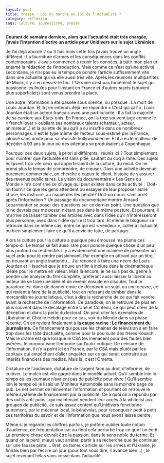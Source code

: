```yaml
---
layout: post
title: Presse - Loi du marché ou loi de l’actualité ?
category: reflexion
tags: Culture, journalisme, presse
---
```

**Courant de semaine dernière, alors que l’actualité était très chargée, j’avais l’intention d’écrire un article pour Unidivers sur le sujet Ukrainien.**

Je l’ai déjà abordé 2 ou 3 fois mais cette fois j’avais trouvé un angle différent : La fourniture d’armes et les conséquences dans les conflits contemporains. J’avais commencé à réunir les données, à bâtir mon plan et entamé la rédaction de l’introduction. Mais comme ce n’est qu’une activité secondaire, je n’ai pas eu le temps de pondre l’article suffisamment vite dans une actualité qui va elle aussi très vite. Après les réunions multipartites de Minsk, il y a eu cessez le feu. L’Ukraine n’est pas forcément le sujet qui passionne les foules pour l’instant en France et d’autres sujets (souvent plus superficiels) sont venus prendre la place.

Une autre information a été passée sous silence, ou presque : La mort de Louis Jourdan. Et là j’en entends déjà me répondre « C’est qui ça? ». Louis Jourdan était un acteur français avec une particularité : Il a fait la majorité de sa carrière aux Etats-unis. En France, on l’a trop souvent jugé comme le « french lover » oubliant ses nombreux talents (chanteur, acteur, animateur…) et la palette de jeu qu’il a su insufflé dans de nombreux personnages. Il est le type même de l’acteur sous-estimé par la France, jalousé sans doute pour sa réussite hollywoodienne. Et il a eu le malheur de décéder à 93 ans le jour où des attentats se produisaient à Copenhague.

Pourquoi ces deux sujets, à priori si différents,  réunis ici ? Tout simplement pour montrer que l’actualité est sans pitié, sautant du coq à l’ane. Des sujets éclipsent trop vite ceux qui apporteraient de la culture, du recul. On ne prend plus le temps de comprendre, de creuser. Dans une activité devenue purement commerciale, on cherche à capter le client, histoire de s’assurer des revenus publicitaires. La vision du documentaire « Les Gens du Monde » m’a confirmé ce clivage qui peut exister dans cette activité :  Doit-on fournir ce que les gens attendent ou essayer de leur proposer autre chose, les instruire, au risque des les perdre? Doit-on courir sans arrêt après l’information ? Un passage du documentaire montre Arnaud Leparmentier se poser des questions sur ce dernier point. Une question que je ne devrais pas me poser, n’étant pas dans la même posture. Et pourtant, il m’arrive de laisser tomber des articles avec dans l’idée qu’il n’intéresseront plus personne, avec dans l’idée qu’il est trop tard. Et même le blogueur se retrouve dans ce même cas, entre ce qui est « vendeur », coller à l’actualité, ou bien simplement faire ce qu’il a envie de faire, de partager.

Alors la culture pour la culture a quelque peu émoussé ma plume ces temps-ci. Le temps se fait aussi rare pour pondre quelque chose d’un peu plus profond ou recherché. Il y a évidemment une manière de présenter un sujet ardu pour le rendre passionnant. Par exemple en attirant par un titre, en trouvant un angle inattendu… J’ai renoncé à faire une nécro de Louis Jourdan et il faudrait que je trouve un film à inclure dans la cinémathèque idéale pour le mettre en valeur. Mais là encore, je ne suis pas du genre à pondre une analyse du film complète, préférant aussi laisser la liberté au lecteur de se faire une idée et de revenir ensuite en discuter. Tout le paradoxe est donc de donner envie de découvrir un sujet ou une oeuvre, ce qui revient à faire de la publicité, tout en refusant de tomber dans le mercantilisme journalistique, c’est à dire la recherche de ce qui fait vendre avant la recherche de l’information. Ce paradoxe, on le retrouve de plus en plus souvent dans le décalage entre Une et Contenu, ce qui peut créer de la déception et donc la perte du lectorat. On peut citer les exemples de Libération et Charlie Hebdo pour ce cas, voir du Monde dans sa phase récente. On en revient finalement à **la cause racine : Le financement du journalisme**. Ce financement qui pousse les chaines de télévision à en faire trop dans les faits d’actualité, comme pour la poursuite des frères Kouachi. Mais le drame est que lorsque le CSA les menacent pour des fautes bien avérées, le corporatisme l’emporte sur l’auto-critique. De censure de l’information, il n’y a point ici en France, par le CSA mais plutôt par les capitaux qui empêchent d’aller enquêter sur ce qui serait contraire aux intérêts financiers des medias. Mais là, c’est l’Omerta.

Dictature de l’audience, dictature de l’argent face au droit d’informer, de cultiver. Le match est vite gagné dans le modèle actuel. Qu’il semble loin le temps où les journaux n’avaient pas de publicité pour vivre ! Qu’il semble loin le temps où je lisais un Moniteur Automobile sans la moindre page de pub. Le net permet de réinventer l’information et pourtant on retrouve le même système de financement par la publicité. Ce à quoi on a répondu par des outils anti-pubs…qui maintenant vendent leur accès à la whitelist aux groupes de publicité. Je suis assez content qu’Unidivers fonctionne autrement, par le mécénat local, le bénévolat, pour reconquérir petit à petit ces territoires du savoir et de l’information que nous avons laissé perdre.

Même si je regarde les chiffres parfois, je préfère oublier toute notion d’audience, de fréquentation car au final cela perturbe trop ce que l’on écrit. La première chose devrait être la passion, dans le sens noble du terme. Et quand on la perd, mieux vaut arrêter, partir à sa recherche que de continuer sur une fausse piste … Bref, ce fameux article sur les armes et l’Ukraine, je finirais bien par l’écrire un jour (pour tout vous dire, il avance bien…) , le sujet revenant hélas sans cesse dans l’actualité.


